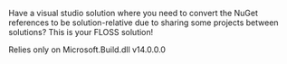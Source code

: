 Have a visual studio solution where you need to convert the NuGet references to be solution-relative due to sharing
some projects between solutions?  This is your FLOSS solution! 

Relies only on Microsoft.Build.dll v14.0.0.0
